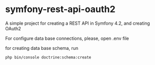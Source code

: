 # symfony-rest-api-oauth2
A simple project for creating a REST API in Symfony 4.2, and creating OAuth2

For configure data base connections, please, open .env file

for creating data base schema, run
```
php bin/console doctrine:schema:create
```
